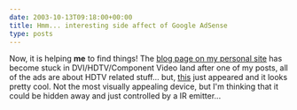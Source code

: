 ```yaml
---
date: 2003-10-13T09:18:00+00:00
title: Hmm... interesting side affect of Google AdSense
type: posts
---
```

Now, it is helping **me** to find things! The [blog page on my personal site](http://www.duncanmackenzie.net/blog/default.aspx) has become stuck in DVI/HDTV/Component Video land after one of my posts, all of the ads are about HDTV related stuff... but, [this](http://www.inday.com/rgb4x/rgb4x.htm) just appeared and it looks pretty cool. Not the most visually appealing device, but I'm thinking that it could be hidden away and just controlled by a IR emitter...
